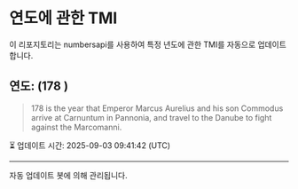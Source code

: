 
# 연도에 관한 TMI

이 리포지토리는 numbersapi를 사용하여 특정 년도에 관한 TMI를 자동으로 업데이트합니다.

## 연도: (178 )
> 178 is the year that Emperor Marcus Aurelius and his son Commodus arrive at Carnuntum in Pannonia, and travel to the Danube to fight against the Marcomanni.

⏳ 업데이트 시간: 2025-09-03 09:41:42 (UTC)

---
자동 업데이트 봇에 의해 관리됩니다.
